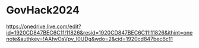 # GovHack2024

https://onedrive.live.com/edit?id=1920CD847BEC6C11!11826&resid=1920CD847BEC6C11!11826&ithint=onenote&authkey=!AAhvOsVpv_I0UDg&wdo=2&cid=1920cd847bec6c11
